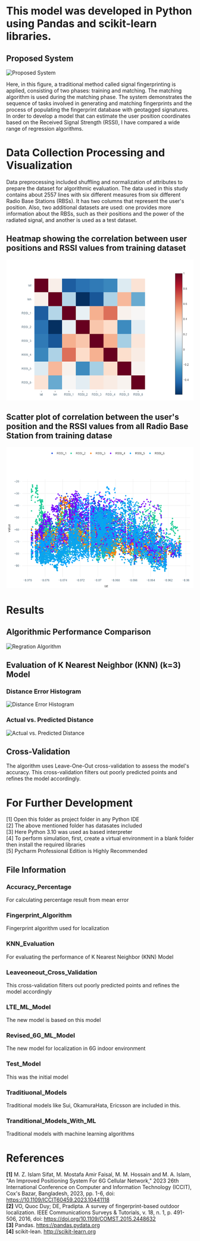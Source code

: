 # This model was developed in Python using Pandas and scikit-learn libraries.

## Proposed System
![Proposed System](https://github.com/zahidulsifat/Indoor-Localization-6G-Cellular-Network/blob/main/Outputs/Proposed%20System.png)


Here, in this figure, a traditional method called signal fingerprinting is applied, consisting of two phases: training and matching. The matching algorithm is used during the matching phase. The system demonstrates the sequence of tasks involved in generating and matching fingerprints and the process of populating the fingerprint database with geotagged signatures. In order to develop a model that can estimate the user position coordinates based on the Received Signal Strength (RSSI), I have compared a wide range of regression algorithms. 


# Data Collection Processing and Visualization

Data preprocessing included shuffling and normalization of attributes to prepare the dataset for algorithmic evaluation. The data used in this study contains about 2557 lines with six different measures from six different Radio Base Stations (RBSs). It has two columns that represent the user's position. Also, two additional datasets are used: one provides more information about the RBSs, such as their positions and the power of the radiated signal, and another is used as a test dataset.

## Heatmap showing the correlation between user positions and RSSI values from training dataset
![Correlation Matrix](https://github.com/zahidulsifat/Indoor-Localization-Using-ML-6G-Cellular-Network/blob/main/Visualization/Correlation%20Matrix%20of%20RSSI.png)

## Scatter plot of correlation between the user's position and the RSSI values from all Radio Base Station from training datase
![Scatter Plot](https://github.com/zahidulsifat/Indoor-Localization-Using-ML-6G-Cellular-Network/blob/main/Visualization/Scatter%20Plot%20For%20All%20RBS.png)


# Results

## Algorithmic Performance Comparison
![Regration Algorithm](https://github.com/zahidulsifat/Indoor-Localization-6G-Cellular-Network/blob/main/Outputs/Regression%20Algorithm.png)

## Evaluation of K Nearest Neighbor (KNN) (k=3) Model

### Distance Error Histogram

![Distance Error Histogram](https://github.com/zahidulsifat/Indoor-Localization-6G-Cellular-Network/blob/main/Outputs/Distribution%20of%20Geodesic%20Errors.png)

### Actual vs. Predicted Distance

![Actual vs. Predicted Distance](https://github.com/zahidulsifat/Indoor-Localization-6G-Cellular-Network/blob/main/Outputs/Actual%20Vs%20Predicted%20Distance%20Errors.png)


## Cross-Validation
 The algorithm uses Leave-One-Out cross-validation to assess the model's accuracy. This cross-validation filters out poorly predicted points and refines the model accordingly.


# For Further Development

[1] Open this folder as project folder in any Python IDE <br />
[2] The above mentioned folder has datasates included <br />
[3] Here Python 3.10 was used as based interpreter <br />
[4] To perform simulation, first, create a virtual environment in a blank folder then install the required libraries <br />
[5] Pycharm Professional Edition is Highly Recommended <br />


## File Information 

### Accuracy_Percentage
For calculating percentage result from mean error 

### Fingerprint_Algorithm
Fingerprint algorithm used for localization

### KNN_Evaluation
For evaluating the performance of K Nearest Neighbor (KNN) Model

### Leaveoneout_Cross_Validation
This cross-validation filters out poorly predicted points and refines the model accordingly

### LTE_ML_Model
The new model is based on this model

### Revised_6G_ML_Model
The new model for localization in 6G indoor environment

### Test_Model
This was the initial model

### Traditiuonal_Models
Traditional models like Sui, OkamuraHata, Ericsson are included in this.

### Tranditional_Models_With_ML
Traditional models with machine learning algorithms


# References

**[1]** M. Z. Islam Sifat, M. Mostafa Amir Faisal, M. M. Hossain and M. A. Islam, "An Improved Positioning System For 6G Cellular Network," 2023 26th International 
        Conference on Computer and Information Technology (ICCIT), Cox's Bazar, Bangladesh, 2023, pp. 1-6, doi: https://10.1109/ICCIT60459.2023.10441118 <br />
**[2]** VO, Quoc Duy; DE, Pradipta. A survey of fingerprint-based outdoor localization. IEEE Communications Surveys & Tutorials, v. 18, n. 1, p. 491-506, 2016, doi: 
        https://doi.org/10.1109/COMST.2015.2448632 <br />
**[3]** Pandas. https://pandas.pydata.org <br />
**[4]**	scikit-lean. http://scikit-learn.org <br />
